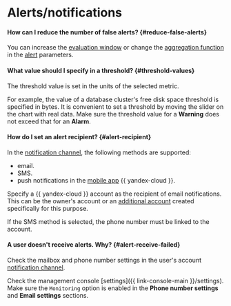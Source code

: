 # Alerts/notifications

#### How can I reduce the number of false alerts? {#reduce-false-alerts}

You can increase the [evaluation window](../../monitoring/concepts/alerting.md#evaluation-window) or change the [aggregation function](../../monitoring/concepts/alerting.md#aggregation) in the [alert](../../monitoring/concepts/alerting.md#alert) parameters.

#### What value should I specify in a threshold? {#threshold-values}

The threshold value is set in the units of the selected metric.

For example, the value of a database cluster's free disk space threshold is specified in bytes. It is convenient to set a threshold by moving the slider on the chart with real data. Make sure the threshold value for a **Warning** does not exceed that for an **Alarm**.


#### How do I set an alert recipient? {#alert-recipient}

In the [notification channel](../../monitoring/concepts/alerting.md#channel-parameters), the following methods are supported:
* email.
* SMS.
* push notifications in the [mobile app](../../overview/mobile-app/index.md) {{ yandex-cloud }}.

Specify a {{ yandex-cloud }} account as the recipient of email notifications. This can be the owner's account or an [additional account](https://yandex.ru/support/id/authorization/lite.html) created specifically for this purpose.


If the SMS method is selected, the phone number must be linked to the account.



#### A user doesn't receive alerts. Why? {#alert-receive-failed}

Check the mailbox and phone number settings in the user's account [notification channel](../../monitoring/concepts/alerting.md#channel-parameters).

Check the management console [settings]({{ link-console-main }}/settings). Make sure the `Monitoring` option is enabled in the **Phone number settings** and **Email settings** sections.
